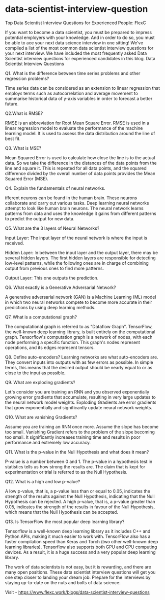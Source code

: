 # data-scientist-interview-question
Top Data Scientist Interview Questions for Experienced People: FlexC

If you want to become a data scientist, you must be prepared to impress potential employers with your knowledge. And in order to do so, you must be able to ace your next data science interview in one sitting! We've compiled a list of the most common data scientist interview questions for your next interview. We have included the most frequently asked Data Scientist interview questions for experienced candidates in this blog.
Data Scientist Interview Questions

Q1. What is the difference between time series problems and other regression problems?

Time series data can be considered as an extension to linear regression that employs terms such as autocorrelation and average movement to summarise historical data of y-axis variables in order to forecast a better future.

Q2.What is RMSE?

RMSE is an abbreviation for Root Mean Square Error. RMSE is used in a linear regression model to evaluate the performance of the machine learning model. It is used to assess the data distribution around the line of best fit.

Q3. What is MSE?

Mean Squared Error is used to calculate how close the line is to the actual data. So we take the difference in the distances of the data points from the line and square it. This is repeated for all data points, and the squared difference divided by the overall number of data points provides the Mean Squared Error (MSE).

Q4. Explain the fundamentals of neural networks.

ifferent neurons can be found in the human brain. These neurons collaborate and carry out various tasks. Deep learning neural networks attempt to look like human brain neurons. The neural network learns patterns from data and uses the knowledge it gains from different patterns to predict the output for new data.

Q5. What are the 3 layers of Neural Networks?

Input Layer: The input layer of the neural network is where the input is received.

Hidden Layer: In between the input layer and the output layer, there may be several hidden layers. The first hidden layers are responsible for detecting low-level patterns, while the following ones are in charge of combining output from previous ones to find more patterns.

Output Layer: This one outputs the prediction.

Q6. What exactly is a Generative Adversarial Network?

A generative adversarial network (GAN) is a Machine Learning (ML) model in which two neural networks compete to become more accurate in their predictions by using deep learning methods.

Q7. What is a computational graph?

The computational graph is referred to as "Dataflow Graph". TensorFlow, the well-known deep learning library, is built entirely on the computational graph. Tensorflow's computation graph is a network of nodes, with each node performing a specific function. This graph's nodes represent operations, and its edges represent tensors.

Q8. Define auto-encoders?
Learning networks are what auto-encoders are. They convert inputs into outputs with as few errors as possible. In simple terms, this means that the desired output should be nearly equal to or as close to the input as possible. 


Q9. What are exploding gradients?

Let's consider you are training an RNN and you observed exponentially growing error gradients that accumulate, resulting in very large updates to the neural network model weights. Exploding Gradients are error gradients that grow exponentially and significantly update neural network weights.

Q10. What are vanishing Gradients?

Assume you are training an RNN once more. Assume the slope has become too small. Vanishing Gradient refers to the problem of the slope becoming too small. It significantly increases training time and results in poor performance and extremely low accuracy.

Q11. What is the p-value in the Null Hypothesis and what does it mean?

P-value is a number between 0 and 1. The p-value in a hypothesis test in statistics tells us how strong the results are. The claim that is kept for experimentation or trial is referred to as the Null Hypothesis.

Q12. What is a high and low p-value?


A low p-value, that is, a p-value less than or equal to 0.05, indicates the strength of the results against the Null Hypothesis, indicating that the Null Hypothesis can be rejected. 
A high p-value, that is, a p-value greater than 0.05, indicates the strength of the results in favour of the Null Hypothesis, which means that the Null Hypothesis can be accepted.

Q13. Is TensorFlow the most popular deep learning library?

Tensorflow is a well-known deep learning library as it includes C++ and Python APIs, making it much easier to work with. TensorFlow also has a faster compilation speed than Keras and Torch (two other well-known deep learning libraries). Tensorflow also supports both GPU and CPU computing devices. As a result, it is a huge success and a very popular deep learning library.

The work of data scientists is not easy, but it is rewarding, and there are many open positions. These data scientist interview questions will get you one step closer to landing your dream job. Prepare for the interviews by staying up-to-date on the nuts and bolts of data science.

Visit - https://www.flexc.work/blogs/data-scientist-interview-questions
